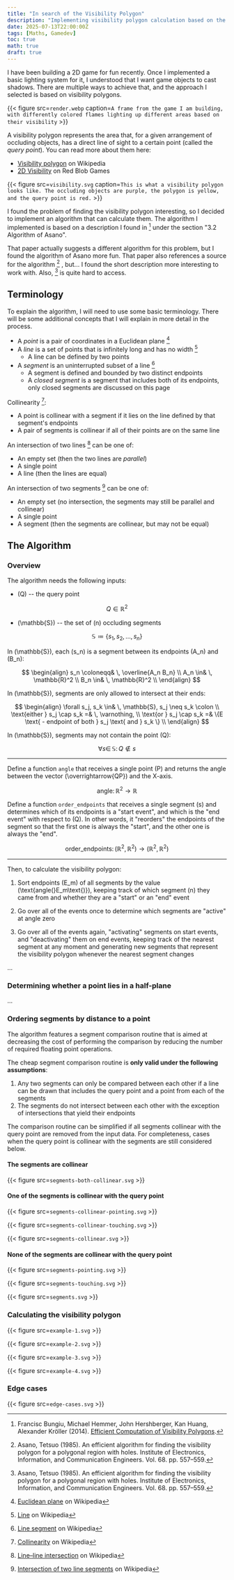 ```yaml
---
title: "In search of the Visibility Polygon"
description: "Implementing visibility polygon calculation based on the algorithm of Asano"
date: 2025-07-13T22:00:00Z
tags: [Maths, Gamedev]
toc: true
math: true
draft: true
---
```


$$
\newcommand{\coloneqq}{\mathrel{\vcenter{\colon}}=}
$$

I have been building a 2D game for fun recently.
Once I implemented a basic lighting system for it, I understood that I want game objects to cast shadows.
There are multiple ways to achieve that, and the approach I selected is based on visibility polygons.

{{< figure src=`render.webp` caption=`A frame from the game I am building, with differently colored flames lighting up different areas based on their visibility` >}}

A visibility polygon represents the area that, for a given arrangement of occluding objects, has a direct line of sight to a certain point (called the *query point*).
You can read more about them here:

- [Visibility polygon](https://en.wikipedia.org/wiki/Visibility_polygon) on Wikipedia
- [2D Visibility](https://www.redblobgames.com/articles/visibility/) on Red Blob Games

{{< figure src=`visibility.svg` caption=`This is what a visibility polygon looks like. The occluding objects are purple, the polygon is yellow, and the query point is red.` >}}

I found the problem of finding the visibility polygon interesting, so I decided to implement an algorithm that can calculate them.
The algorithm I implemented is based on a description I found in [^bungiu-2014] under the section "3.2 Algorithm of Asano".

That paper actually suggests a different algorithm for this problem, but I found the algorithm of Asano more fun.
That paper also references a source for the algorithm [^asano-1985] , but... I found the short description more interesting to work with.
Also, [^asano-1985] is quite hard to access.

[^bungiu-2014]: Francisc Bungiu, Michael Hemmer, John Hershberger, Kan Huang, Alexander Kröller (2014). [Efficient Computation of Visibility Polygons](https://arxiv.org/abs/1403.3905).

[^asano-1985]: Asano, Tetsuo (1985). An efficient algorithm for finding the visibility polygon for a polygonal region with holes. Institute of Electronics, Information, and Communication Engineers. Vol. 68. pp. 557–559.

## Terminology

To explain the algorithm, I will need to use some basic terminology.
There will be some additional concepts that I will explain in more detail in the process.

- A *point* is a pair of coordinates in a Euclidean plane [^euclidean-plane]
- A *line* is a set of points that is infinitely long and has no width [^line]
    - A line can be defined by two points
- A *segment* is an uninterrupted subset of a line [^segment]
    - A segment is defined and bounded by two distinct endpoints
    - A *closed segment* is a segment that includes both of its endpoints, only closed segments are discussed on this page

[^euclidean-plane]: [Euclidean plane](https://en.wikipedia.org/wiki/Euclidean_plane) on Wikipedia
[^line]: [Line](<https://en.wikipedia.org/wiki/Line_(geometry)>) on Wikipedia
[^segment]: [Line segment](https://en.wikipedia.org/wiki/Line_segment) on Wikipedia

Collinearity [^collinearity]:
- A point is collinear with a segment if it lies on the line defined by that segment's endpoints
- A pair of segments is collinear if all of their points are on the same line

An intersection of two lines [^line-intersection] can be one of:
- An empty set (then the two lines are *parallel*)
- A single point
- A line (then the lines are equal)

An intersection of two segments [^segment-intersection] can be one of:
- An empty set (no intersection, the segments may still be parallel and collinear)
- A single point
- A segment (then the segments are collinear, but may not be equal)

[^line-intersection]: [Line–line intersection](https://en.wikipedia.org/wiki/Line–line_intersection) on Wikipedia
[^segment-intersection]: [Intersection of two line segments](<https://en.wikipedia.org/wiki/Intersection_(geometry)#Two_line_segments>) on Wikipedia
[^collinearity]: [Collinearity](https://en.wikipedia.org/wiki/Collinearity) on Wikipedia

## The Algorithm

### Overview

The algorithm needs the following inputs:
- \(Q\) -- the query point

$$
Q \in \mathbb{R}^2
$$

- \(\mathbb{S}\) -- the set of \(n\) occluding segments

$$
\mathbb{S} \coloneqq \{ s_1, s_2, \dots, s_n \}
$$

In \(\mathbb{S}\), each \(s_n\) is a segment between its endpoints \(A_n\) and \(B_n\):

$$
\begin{align}
s_n \coloneqq& \, \overline{A_n B_n} \\
A_n \in& \, \mathbb{R}^2 \\
B_n \in& \, \mathbb{R}^2 \\
\end{align}
$$

In \(\mathbb{S}\), segments are only allowed to intersect at their ends:

$$
\begin{align}
\forall s_j, s_k \in& \, \mathbb{S}, s_j \neq s_k \colon \\
\text{either } s_j \cap s_k =& \, \varnothing, \\
\text{or } s_j \cap s_k =& \{E \text{ - endpoint of both } s_j \text{ and } s_k \} \\
\end{align}
$$

In \(\mathbb{S}\), segments may not contain the point \(Q\):

$$
\forall s \in \, \mathbb{S} \colon Q \notin s
$$

---

Define a function `angle` that receives a single point \(P\) and returns the angle between the vector \(\overrightarrow{QP}\) and the X-axis.

$$
\text{angle} \colon \mathbb{R}^2 \rightarrow \mathbb{R}
$$

Define a function `order_endpoints` that receives a single segment \(s\) and determines which of its endpoints is a "start event", and which is the "end event" with respect to \(Q\).
In other words, it "reorders" the endpoints of the segment so that the first one is always the "start", and the other one is always the "end".

$$
\text{order_endpoints} \colon (\mathbb{R}^2, \mathbb{R}^2) \rightarrow (\mathbb{R}^2, \mathbb{R}^2)
$$

---

Then, to calculate the visibility polygon:

1. Sort endpoints \(E_m\) of all segments by the value \(\text{angle(}E_m\text{)}\), keeping track of which segment \(n\) they came from and whether they are a "start" or an "end" event

2. Go over all of the events once to determine which segments are "active" at angle zero

3. Go over all of the events again, "activating" segments on start events, and "deactivating" them on end events, keeping track of the nearest segment at any moment and generating new segments that represent the visibility polygon whenever the nearest segment changes

...

### Determining whether a point lies in a half-plane

...

### Ordering segments by distance to a point

The algorithm features a segment comparison routine that is aimed at decreasing the cost of performing the comparison by reducing the number of required floating point operations.

The cheap segment comparison routine is **only valid under the following assumptions**:

1. Any two segments can only be compared between each other if a line can be drawn that includes the query point and a point from each of the segments
2. The segments do not intersect between each other with the exception of intersections that yield their endpoints

The comparison routine can be simplified if all segments collinear with the query point are removed from the input data.
For completeness, cases when the query point is collinear with the segments are still considered below.

#### The segments are collinear

{{< figure src=`segments-both-collinear.svg` >}}

#### One of the segments is collinear with the query point

{{< figure src=`segments-collinear-pointing.svg` >}}

{{< figure src=`segments-collinear-touching.svg` >}}

{{< figure src=`segments-collinear.svg` >}}

#### None of the segments are collinear with the query point

{{< figure src=`segments-pointing.svg` >}}

{{< figure src=`segments-touching.svg` >}}

{{< figure src=`segments.svg` >}}

### Calculating the visibility polygon

{{< figure src=`example-1.svg` >}}

{{< figure src=`example-2.svg` >}}

{{< figure src=`example-3.svg` >}}

{{< figure src=`example-4.svg` >}}

### Edge cases

{{< figure src=`edge-cases.svg` >}}
